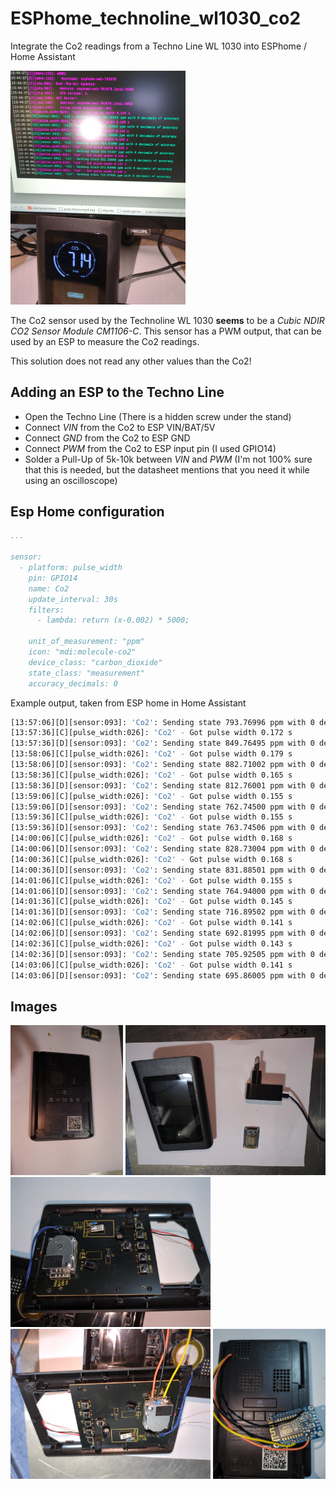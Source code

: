 # ESPhome_technoline_wl1030_co2
Integrate the Co2 readings from a Techno Line WL 1030 into ESPhome / Home Assistant

<img src="/images/IMG_20240324_134845_430.jpg" width="280px">

The Co2 sensor used by the Technoline WL 1030 **seems** to be a *Cubic NDIR CO2 Sensor Module CM1106-C*. This sensor has a PWM output, that can be used by an ESP to measure the Co2 readings. 

This solution does not read any other values than the Co2!

## Adding an ESP to the Techno Line

- Open the Techno Line (There is a hidden screw under the stand)
- Connect *VIN* from the Co2 to ESP VIN/BAT/5V
- Connect *GND* from the Co2 to ESP GND
- Connect *PWM* from the Co2 to ESP input pin (I used GPIO14)
- Solder a Pull-Up of 5k-10k between *VIN* and *PWM* (I'm not 100% sure that this is needed, but the datasheet mentions that you need it while using an oscilloscope)


## Esp Home configuration


```yaml
...
    
sensor:
  - platform: pulse_width
    pin: GPIO14
    name: Co2
    update_interval: 30s
    filters: 
      - lambda: return (x-0.002) * 5000;

    unit_of_measurement: "ppm"
    icon: "mdi:molecule-co2"
    device_class: "carbon_dioxide"
    state_class: "measurement"
    accuracy_decimals: 0


```

Example output, taken from ESP home in Home Assistant
```bash
[13:57:06][D][sensor:093]: 'Co2': Sending state 793.76996 ppm with 0 decimals of accuracy
[13:57:36][C][pulse_width:026]: 'Co2' - Got pulse width 0.172 s
[13:57:36][D][sensor:093]: 'Co2': Sending state 849.76495 ppm with 0 decimals of accuracy
[13:58:06][C][pulse_width:026]: 'Co2' - Got pulse width 0.179 s
[13:58:06][D][sensor:093]: 'Co2': Sending state 882.71002 ppm with 0 decimals of accuracy
[13:58:36][C][pulse_width:026]: 'Co2' - Got pulse width 0.165 s
[13:58:36][D][sensor:093]: 'Co2': Sending state 812.76001 ppm with 0 decimals of accuracy
[13:59:06][C][pulse_width:026]: 'Co2' - Got pulse width 0.155 s
[13:59:06][D][sensor:093]: 'Co2': Sending state 762.74500 ppm with 0 decimals of accuracy
[13:59:36][C][pulse_width:026]: 'Co2' - Got pulse width 0.155 s
[13:59:36][D][sensor:093]: 'Co2': Sending state 763.74506 ppm with 0 decimals of accuracy
[14:00:06][C][pulse_width:026]: 'Co2' - Got pulse width 0.168 s
[14:00:06][D][sensor:093]: 'Co2': Sending state 828.73004 ppm with 0 decimals of accuracy
[14:00:36][C][pulse_width:026]: 'Co2' - Got pulse width 0.168 s
[14:00:36][D][sensor:093]: 'Co2': Sending state 831.88501 ppm with 0 decimals of accuracy
[14:01:06][C][pulse_width:026]: 'Co2' - Got pulse width 0.155 s
[14:01:06][D][sensor:093]: 'Co2': Sending state 764.94000 ppm with 0 decimals of accuracy
[14:01:36][C][pulse_width:026]: 'Co2' - Got pulse width 0.145 s
[14:01:36][D][sensor:093]: 'Co2': Sending state 716.89502 ppm with 0 decimals of accuracy
[14:02:06][C][pulse_width:026]: 'Co2' - Got pulse width 0.141 s
[14:02:06][D][sensor:093]: 'Co2': Sending state 692.81995 ppm with 0 decimals of accuracy
[14:02:36][C][pulse_width:026]: 'Co2' - Got pulse width 0.143 s
[14:02:36][D][sensor:093]: 'Co2': Sending state 705.92505 ppm with 0 decimals of accuracy
[14:03:06][C][pulse_width:026]: 'Co2' - Got pulse width 0.141 s
[14:03:06][D][sensor:093]: 'Co2': Sending state 695.86005 ppm with 0 decimals of accuracy
```

## Images

<div style="width:640px">
	<img src="/images/IMG_20240324_131228_758.jpg" height="240px">
	<img src="/images/IMG_20240324_130715_167.jpg" height="240px">
	<img src="/images/IMG_20240324_131304_146.jpg" height="240px">
	<img src="/images/IMG_20240324_132217_328.jpg" height="240px">
	<img src="/images/IMG_20240324_133421_561.jpg" height="240px">
	
</div>
